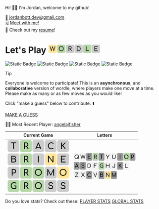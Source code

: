
Hi! 👋🏼 I'm Jordan, welcome to my github!

📨 jordanbott.dev@gmail.com <br/>
🗓️ [Meet with me!](https://calendly.com/jordanbott-dev/30min?back=1&month=2024-02) <br/>
📝 Check out my <a href="./Jordan%20Bott%20Resume.pdf" target="_blank">resume</a>! <br/>


<!--START_SECTION:waka-->
<!--END_SECTION:waka-->

# Let's Play <img src="./wordle/tiles/yellow/W.svg" width="28" /><img src="./wordle/tiles/green/O.svg" width="28" /><img src="./wordle/tiles/grey/R.svg" width="28" /><img src="./wordle/tiles/grey/D.svg" width="28" /><img src="./wordle/tiles/green/L.svg" width="28" /><img src="./wordle/tiles/grey/E.svg" width="28" />

 ![Static Badge](https://img.shields.io/badge/Total%20Players-7-mediumpurple?style=flat&labelColor=lavender)  ![Static Badge](https://img.shields.io/badge/Total%20Wins-5-darkseagreen?style=flat&labelColor=ecfbe3) ![Static Badge](https://img.shields.io/badge/Total%20Games-6-khaki?style=flat&labelColor=lightyellow) ![Static Badge](https://img.shields.io/badge/Total%20Moves-37-pink?style=flat&labelColor=lavenderblush)

> [!TIP]
> Everyone is welcome to participate! This is an **asynchronous**, and **collaborative** version of wordle, where players make one move at a time. Please make as many or as few moves as you would like!

Click "make a guess" below to contribute. ⬇️

[MAKE A GUESS](https://github.com/jordan-bott/jordan-bott/issues/new?assignees=&labels=&projects=&template=wordle_guess.md&title=wordleguess%7C%5BPUT+5+LETTER+WORD+HERE%5D)

🧑‍💻 Most Recent Player: [angelajfisher](https://github.com/angelajfisher)

| Current Game | Letters |
| ------------ | ------- |
| <img src="./wordle/tiles/grey/T.svg" width="40" /><img src="./wordle/tiles/green/R.svg" width="40" /><img src="./wordle/tiles/grey/A.svg" width="40" /><img src="./wordle/tiles/grey/C.svg" width="40" /><img src="./wordle/tiles/grey/K.svg" width="40" /><br/><img src="./wordle/tiles/grey/B.svg" width="40" /><img src="./wordle/tiles/green/R.svg" width="40" /><img src="./wordle/tiles/grey/I.svg" width="40" /><img src="./wordle/tiles/yellow/N.svg" width="40" /><img src="./wordle/tiles/grey/E.svg" width="40" /><br/><img src="./wordle/tiles/grey/P.svg" width="40" /><img src="./wordle/tiles/green/R.svg" width="40" /><img src="./wordle/tiles/green/O.svg" width="40" /><img src="./wordle/tiles/grey/M.svg" width="40" /><img src="./wordle/tiles/yellow/O.svg" width="40" /><br/><img src="./wordle/tiles/green/G.svg" width="40" /><img src="./wordle/tiles/green/R.svg" width="40" /><img src="./wordle/tiles/green/O.svg" width="40" /><img src="./wordle/tiles/grey/S.svg" width="40" /><img src="./wordle/tiles/grey/S.svg" width="40" /><br/> | <img src="./wordle/letters/white/Q.svg" width="20" /><img src="./wordle/letters/white/W.svg" width="20" /><img src="./wordle/letters/grey/E.svg" width="20" /><img src="./wordle/letters/green/R.svg" width="20" /><img src="./wordle/letters/grey/T.svg" width="20" /><img src="./wordle/letters/white/Y.svg" width="20" /><img src="./wordle/letters/white/U.svg" width="20" /><img src="./wordle/letters/grey/I.svg" width="20" /><img src="./wordle/letters/green/O.svg" width="20" /><img src="./wordle/letters/grey/P.svg" width="20" /><br /><img src="./wordle/letters/grey/A.svg" width="20" /><img src="./wordle/letters/grey/S.svg" width="20" /><img src="./wordle/letters/white/D.svg" width="20" /><img src="./wordle/letters/white/F.svg" width="20" /><img src="./wordle/letters/green/G.svg" width="20" /><img src="./wordle/letters/white/H.svg" width="20" /><img src="./wordle/letters/white/J.svg" width="20" /><img src="./wordle/letters/grey/K.svg" width="20" /><img src="./wordle/letters/white/L.svg" width="20" /><br /><img src="./wordle/letters/white/Z.svg" width="20" /><img src="./wordle/letters/white/X.svg" width="20" /><img src="./wordle/letters/grey/C.svg" width="20" /><img src="./wordle/letters/white/V.svg" width="20" /><img src="./wordle/letters/grey/B.svg" width="20" /><img src="./wordle/letters/yellow/N.svg" width="20" /><img src="./wordle/letters/grey/M.svg" width="20" /> |

Do you love stats? Check out these:
[PLAYER STATS](./wordle/stat_sheets/PlayerData.md)   [GLOBAL STATS](./wordle/stat_sheets/GlobalData.md)

